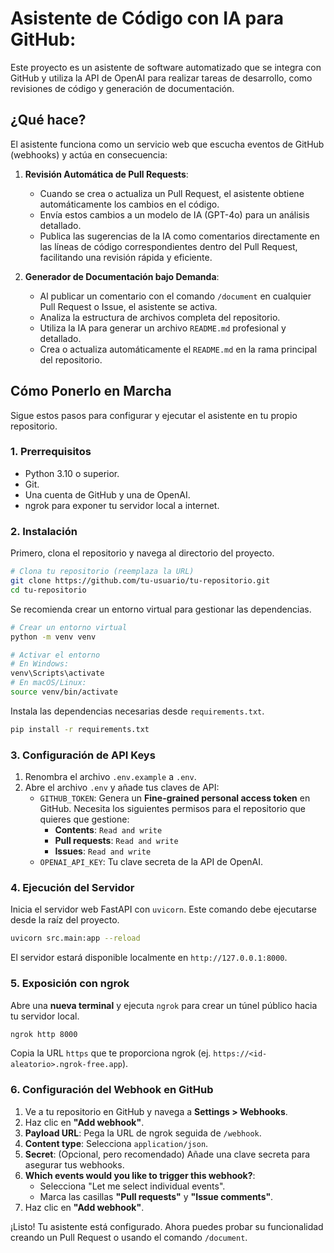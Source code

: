 # Asistente de Código con IA para GitHub:

Este proyecto es un asistente de software automatizado que se integra con GitHub y utiliza la API de OpenAI para realizar tareas de desarrollo, como revisiones de código y generación de documentación.

## ¿Qué hace?

El asistente funciona como un servicio web que escucha eventos de GitHub (webhooks) y actúa en consecuencia:

1.  **Revisión Automática de Pull Requests**:
    *   Cuando se crea o actualiza un Pull Request, el asistente obtiene automáticamente los cambios en el código.
    *   Envía estos cambios a un modelo de IA (GPT-4o) para un análisis detallado.
    *   Publica las sugerencias de la IA como comentarios directamente en las líneas de código correspondientes dentro del Pull Request, facilitando una revisión rápida y eficiente.

2.  **Generador de Documentación bajo Demanda**:
    *   Al publicar un comentario con el comando `/document` en cualquier Pull Request o Issue, el asistente se activa.
    *   Analiza la estructura de archivos completa del repositorio.
    *   Utiliza la IA para generar un archivo `README.md` profesional y detallado.
    *   Crea o actualiza automáticamente el `README.md` en la rama principal del repositorio.

## Cómo Ponerlo en Marcha

Sigue estos pasos para configurar y ejecutar el asistente en tu propio repositorio.

### 1. Prerrequisitos

*   Python 3.10 o superior.
*   Git.
*   Una cuenta de GitHub y una de OpenAI.
*   ngrok para exponer tu servidor local a internet.

### 2. Instalación

Primero, clona el repositorio y navega al directorio del proyecto.

```bash
# Clona tu repositorio (reemplaza la URL)
git clone https://github.com/tu-usuario/tu-repositorio.git
cd tu-repositorio
```

Se recomienda crear un entorno virtual para gestionar las dependencias.

```bash
# Crear un entorno virtual
python -m venv venv

# Activar el entorno
# En Windows:
venv\Scripts\activate
# En macOS/Linux:
source venv/bin/activate
```

Instala las dependencias necesarias desde `requirements.txt`.

```bash
pip install -r requirements.txt
```

### 3. Configuración de API Keys

1.  Renombra el archivo `.env.example` a `.env`.
2.  Abre el archivo `.env` y añade tus claves de API:
    *   `GITHUB_TOKEN`: Genera un **Fine-grained personal access token** en GitHub. Necesita los siguientes permisos para el repositorio que quieres que gestione:
        *   **Contents**: `Read and write`
        *   **Pull requests**: `Read and write`
        *   **Issues**: `Read and write`
    *   `OPENAI_API_KEY`: Tu clave secreta de la API de OpenAI.

### 4. Ejecución del Servidor

Inicia el servidor web FastAPI con `uvicorn`. Este comando debe ejecutarse desde la raíz del proyecto.

```bash
uvicorn src.main:app --reload
```

El servidor estará disponible localmente en `http://127.0.0.1:8000`.

### 5. Exposición con ngrok

Abre una **nueva terminal** y ejecuta `ngrok` para crear un túnel público hacia tu servidor local.

```bash
ngrok http 8000
```

Copia la URL `https` que te proporciona ngrok (ej. `https://<id-aleatorio>.ngrok-free.app`).

### 6. Configuración del Webhook en GitHub

1.  Ve a tu repositorio en GitHub y navega a **Settings > Webhooks**.
2.  Haz clic en **"Add webhook"**.
3.  **Payload URL**: Pega la URL de ngrok seguida de `/webhook`.
4.  **Content type**: Selecciona `application/json`.
5.  **Secret**: (Opcional, pero recomendado) Añade una clave secreta para asegurar tus webhooks.
6.  **Which events would you like to trigger this webhook?**:
    *   Selecciona "Let me select individual events".
    *   Marca las casillas **"Pull requests"** y **"Issue comments"**.
7.  Haz clic en **"Add webhook"**.

¡Listo! Tu asistente está configurado. Ahora puedes probar su funcionalidad creando un Pull Request o usando el comando `/document`.
